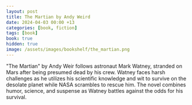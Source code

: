 ```yaml
---
layout: post
title: The Martian by Andy Weird
date: 2024-04-03 00:00 +13
categories: [book, fiction]
tags: [book]
book: true
hidden: true
image: /assets/images/bookshelf/the_martian.png
---
```


"The Martian" by Andy Weir follows astronaut Mark Watney, stranded on Mars after being presumed dead by his crew. Watney faces harsh challenges as he utilizes his scientific knowledge and wit to survive on the desolate planet while NASA scrambles to rescue him. The novel combines humor, science, and suspense as Watney battles against the odds for his survival.
